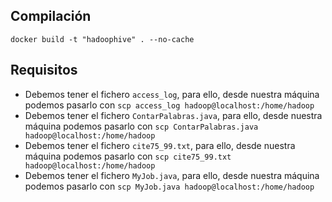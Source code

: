 ## Compilación
`docker build -t "hadoophive" . --no-cache`

## Requisitos
- Debemos tener el fichero `access_log`, para ello, desde nuestra máquina podemos pasarlo con `scp access_log hadoop@localhost:/home/hadoop`
- Debemos tener el fichero `ContarPalabras.java`, para ello, desde nuestra máquina podemos pasarlo con `scp ContarPalabras.java hadoop@localhost:/home/hadoop`
- Debemos tener el fichero `cite75_99.txt`, para ello, desde nuestra máquina podemos pasarlo con `scp cite75_99.txt hadoop@localhost:/home/hadoop`
- Debemos tener el fichero `MyJob.java`, para ello, desde nuestra máquina podemos pasarlo con `scp MyJob.java hadoop@localhost:/home/hadoop`